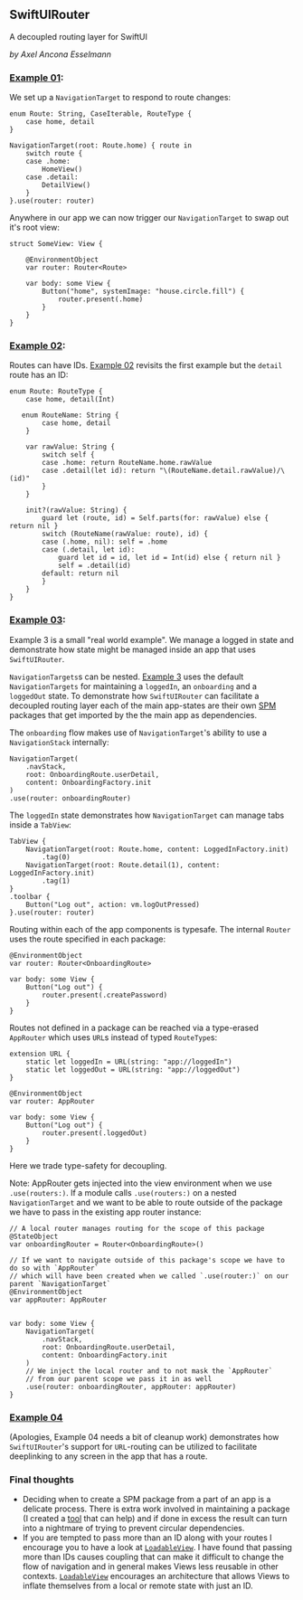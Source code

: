 ## SwiftUIRouter

A decoupled routing layer for SwiftUI

*by Axel Ancona Esselmann*


### [Example 01](https://github.com/anconaesselmann/SwiftUIRouter/tree/main/Examples/Example_01):

We set up a `NavigationTarget` to respond to route changes:

    enum Route: String, CaseIterable, RouteType {
        case home, detail
    }

    NavigationTarget(root: Route.home) { route in
        switch route {
        case .home:
            HomeView()
        case .detail:
            DetailView()
        }
    }.use(router: router)

Anywhere in our app we can now trigger our `NavigationTarget` to swap out it's root view:

    struct SomeView: View {

        @EnvironmentObject
        var router: Router<Route>

        var body: some View {
            Button("home", systemImage: "house.circle.fill") {
                router.present(.home)
            }
        }
    }


### [Example 02](https://github.com/anconaesselmann/SwiftUIRouter/tree/main/Examples/Example_02):

Routes can have IDs. [Example 02](https://github.com/anconaesselmann/SwiftUIRouter/tree/main/Examples/Example_02) revisits the first example but the `detail` route has an ID:

    enum Route: RouteType {
        case home, detail(Int)

       enum RouteName: String {
            case home, detail
        }

        var rawValue: String {
            switch self {
            case .home: return RouteName.home.rawValue
            case .detail(let id): return "\(RouteName.detail.rawValue)/\(id)"
            }
        }

        init?(rawValue: String) {
            guard let (route, id) = Self.parts(for: rawValue) else { return nil }
            switch (RouteName(rawValue: route), id) {
            case (.home, nil): self = .home
            case (.detail, let id):
                guard let id = id, let id = Int(id) else { return nil }
                self = .detail(id)
            default: return nil
            }
        }
    }

### [Example 03](https://github.com/anconaesselmann/SwiftUIRouter/tree/main/Examples/Example_03):

Example 3 is a small "real world example". We manage a logged in state and demonstrate how state might be managed inside an app that uses `SwiftUIRouter`.

`NavigationTargets`s can be nested. [Example 3](https://github.com/anconaesselmann/SwiftUIRouter/tree/main/Examples/Example_03) uses the default `NavigationTargets` for maintaining a `loggedIn`, an `onboarding` and a `loggedOut` state. To demonstrate how `SwiftUIRouter` can facilitate a decoupled routing layer each of the main app-states are their own [SPM](https://www.swift.org/documentation/package-manager/) packages that get imported by the the main app as dependencies.

The `onboarding` flow makes use of `NavigationTarget`'s ability to use a `NavigationStack` internally:

    NavigationTarget(
        .navStack,
        root: OnboardingRoute.userDetail,
        content: OnboardingFactory.init
    )
    .use(router: onboardingRouter)


The `loggedIn` state demonstrates how `NavigationTarget` can manage tabs inside a `TabView`:

    TabView {
        NavigationTarget(root: Route.home, content: LoggedInFactory.init)
            .tag(0)
        NavigationTarget(root: Route.detail(1), content: LoggedInFactory.init)
            .tag(1)
    }
    .toolbar {
        Button("Log out", action: vm.logOutPressed)
    }.use(router: router)


Routing within each of the app components is typesafe. The internal `Router` uses the route specified in each package:


    @EnvironmentObject
    var router: Router<OnboardingRoute>

    var body: some View {
        Button("Log out") {
            router.present(.createPassword)
        }
    }

Routes not defined in a package can be reached via a type-erased `AppRouter` which uses `URL`s instead of typed `RouteType`s:

    extension URL {
        static let loggedIn = URL(string: "app://loggedIn")
        static let loggedOut = URL(string: "app://loggedOut")
    }

    @EnvironmentObject
    var router: AppRouter

    var body: some View {
        Button("Log out") {
            router.present(.loggedOut)
        }
    }

Here we trade type-safety for decoupling.

Note: AppRouter gets injected into the view environment when we use `.use(routers:)`. If a module calls `.use(routers:)` on a nested  `NavigationTarget` and we want to be able to route outside of the package we have to pass in the existing app router instance:


	// A local router manages routing for the scope of this package
    @StateObject
    var onboardingRouter = Router<OnboardingRoute>()

    // If we want to navigate outside of this package's scope we have to do so with `AppRouter`
    // which will have been created when we called `.use(router:)` on our parent `NavigationTarget`
    @EnvironmentObject
    var appRouter: AppRouter


    var body: some View {
        NavigationTarget(
            .navStack,
            root: OnboardingRoute.userDetail,
            content: OnboardingFactory.init
        )
        // We inject the local router and to not mask the `AppRouter` 
        // from our parent scope we pass it in as well
        .use(router: onboardingRouter, appRouter: appRouter)
    }


### [Example 04](https://github.com/anconaesselmann/SwiftUIRouter/tree/main/Examples/SwiftUIRouterExample) 
(Apologies, Example 04 needs a bit of cleanup work) demonstrates how `SwiftUIRouter`'s support for `URL`-routing can be utilized to facilitate deeplinking to any screen in the app that has a route.

### Final thoughts

- Deciding when to create a SPM package from a part of an app is a delicate process. There is extra work involved in maintaining a package (I created a [tool](https://github.com/anconaesselmann/CLSPM) that can help) and if done in excess the result can turn into a nightmare of trying to prevent circular dependencies.
- If you are tempted to pass more than an ID along with your routes I encourage you to have a look at [`LoadableView`](https://github.com/anconaesselmann/LoadableView). I have found that passing more than IDs causes coupling that can make it difficult to change the flow of navigation and in general makes Views less reusable in other contexts. [`LoadableView`](https://github.com/anconaesselmann/LoadableView) encourages an architecture that allows Views to inflate themselves from a local or remote state with just an ID.
